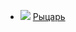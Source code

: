 * ![](/books/sf_history/Андрей%20Смирнов/Рыцарь.jpg) [Рыцарь](/books/sf_history/Андрей%20Смирнов/Рыцарь)